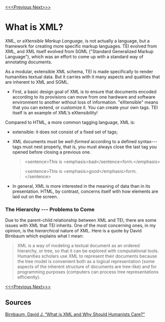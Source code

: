 [<<<Previous  ](what_is_tei.md)  [Next>>>](teic.md)

# What is XML?

XML, or *eXtensible Markup Language*, is not actually a language, but a framework for creating more specific markup languages. TEI evolved from XML, and XML itself evolved from SGML ("Standard Generalized Markup Language"), which was an effort to come up with a standard way of annotating documents.

As a modular, extensible XML schema, TEI is made specifically to render humanities textual data. But it carries with it many aspects and qualities that are inherent to XML and SGML. 

- First, a basic design goal of XML is to ensure that documents encoded according to its provisions can move from one hardware and software environment to another without loss of information. "eXtensible" means that you can extend, or customize it. You can create your own tags. TEI itself is an example of XML’s eXtensibility! 

Compared to HTML, a more common tagging language, XML is:
- extensible: it does not consist of a fixed set of tags;
- XML documents must be *well-formed* according to a defined syntax---tags must nest properly, that is, you must always close the last tag you opened before closing a previous one.
    >&lt;sentence>This is &lt;emphasis>bad&lt;/sentence>form.&lt;/emphasis> 

    >&lt;sentence>This is &lt;emphasis>good&lt;/emphasis>form.&lt;/sentence>
- In general, XML is more interested in the meaning of data than in its presentation. HTML, by contrast, concerns itself with how elements are laid out on the screen.

### The Hierarchy --- Problems to Come

Due to the parent-child relationship between XML and TEI, there are some issues with XML that TEI inherits. One of the most concerning ones, in my opinion, is the *hierarchical* nature of XML. Here is a quote by David Birnbaum which explains what I mean:

>XML is a way of modeling a textual document as an ordered hierarchy, or tree, so that it can be explored with computational tools. Humanities scholars use XML to represent their documents because the tree model is convenient both as a logical representation (some aspects of the inherent structure of documents are tree-like) and for programming purposes (computers can process tree representations efficiently).

[<<<Previous  ](what_is_tei.md)[Next>>>](TEIC.md)

## Sources

[Birnbaum, David J. “What is XML and Why Should Humanists Care?”](http://dh.obdurodon.org/what-is-xml.xhtml)